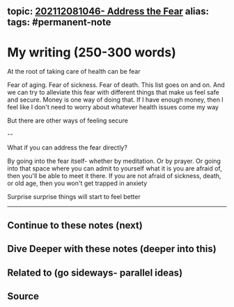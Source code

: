 topic: [202112081046- Address the Fear](.md)
alias: 
tags: #permanent-note
---

# My writing (250-300 words)

At the root of taking care of health can be fear

Fear of aging. Fear of sickness. Fear of death. This list goes on and on. And we can try to alleviate this fear with different things that make us feel safe and secure. Money is one way of doing that. If I have enough money, then I feel like I don't need to worry about whatever health issues come my way

But there are other ways of feeling secure

--

What if you can address the fear directly?

By going into the fear itself- whether by meditation. Or by prayer. Or going into that space where you can admit to yourself what it is you are afraid of, then you'll be able to meet it there. If you are not afraid of sickness, death, or old age, then you won't get trapped in anxiety

Surprise surprise things will start to feel better

---
## Continue to these notes (next)
		
## Dive Deeper with these notes (deeper into this)
		
## Related to (go sideways- parallel ideas)
	
## Source